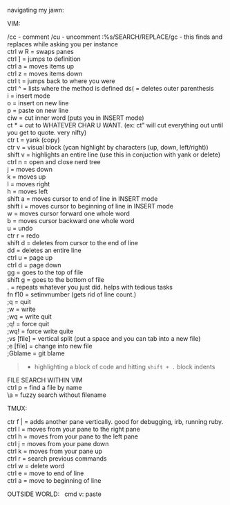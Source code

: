 navigating my jawn:

VIM:

/cc - comment
/cu - uncomment
:%s/SEARCH/REPLACE/gc - this finds and replaces while asking you per instance  
ctrl w R = swaps panes  
ctrl ]  = jumps to definition  
ctrl a = moves items up  
ctrl z = moves items down  
ctrl t = jumps back to where you were  
ctrl ^ = lists where the method is defined
ds( = deletes outer parenthesis  
i = insert mode  
o = insert on new line  
p = paste on new line  
ciw = cut inner word (puts you in INSERT mode)  
ct * = cut to WHATEVER CHAR U WANT. (ex: ct" will cut everything out until you get to quote. very nifty)  
ctr t = yank (copy)  
ctr v = visual block (ycan highlight by characters (up, down, left/right))  
shift v = highlights an entire line (use this in conjuction with yank or delete)  
ctrl n = open and close nerd tree  
j = moves down  
k = moves up    
l = moves right  
h = moves left  
shift a = moves cursor to end of line in INSERT mode  
shift i = moves cursor to beginning of line in INSERT mode  
w = moves cursor forward one whole word  
b = moves cursor backward one whole word  
u = undo  
ctr r = redo  
shift d = deletes from cursor to the end of line  
dd = deletes an entire line  
ctrl u = page up  
ctrl d = page down  
gg = goes to the top of file  
shift g = goes to the bottom of file  
.   = repeats whatever you just did. helps with tedious tasks  
fn f10 = setinvnumber (gets rid of line count.)  
;q = quit  
;w = write  
;wq = write quit  
;q! = force quit  
;wq! = force write quite  
;vs [file] = vertical split (put a space and you can tab into a new file)  
;e [file] = change into new file    
;Gblame = git blame  
> - highlighting a block of code and hitting `shift + .` block indents

FILE SEARCH WITHIN VIM  
ctrl p = find a file by name  
\a = fuzzy search without filename

TMUX:

ctr f | = adds another pane vertically. good for debugging, irb, running ruby.  
ctrl l = moves from your pane to the right pane  
ctrl h = moves from your pane to the left pane  
ctrl j = moves from your pane down  
ctrl k = moves from your pane up  
ctrl r = search previous commands  
ctrl w = delete word  
ctrl e = move to end of line  
ctrl a = move to beginning of line  

OUTSIDE WORLD:  
cmd v: paste
